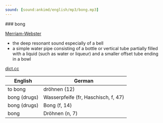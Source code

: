```yaml
---
sound: [sound:ankimd/english/mp3/bong.mp3]
---
```


\### bong

[Merriam-Webster](https://www.merriam-webster.com/dictionary/bong)

- the deep resonant sound especially of a bell
- a simple water pipe consisting of a bottle or vertical tube partially filled with a liquid (such as water or liqueur) and a smaller offset tube ending in a bowl

[dict.cc](https://www.dict.cc/bong)

| English        | German       |
| -------------- | ------------ |
| to bong | dröhnen (12) |
| bong (drugs) | Wasserpfeife (fr, Haschisch, f, 47) |
| bong (drugs) | Bong (f, 14) |
| bong | Dröhnen (n, 7) |

